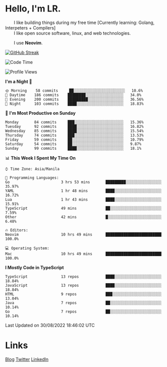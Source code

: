 # Hello, I'm LR. 

  I like building things during my free time [Currently learning: Golang, Interpeters + Compilers]  
  I like open source software, linux, and web technologies.
    
  I use **Neovim**.  
  
[![GitHub Streak](https://github-readme-streak-stats.herokuapp.com?user=laureanray&theme=ayu-light&hide_border=true)](https://git.io/streak-stats)

<!--START_SECTION:waka-->
![Code Time](http://img.shields.io/badge/Code%20Time-126%20hrs-blue)

![Profile Views](http://img.shields.io/badge/Profile%20Views-45-blue)

**I'm a Night 🦉** 

```text
🌞 Morning    58 commits     ██░░░░░░░░░░░░░░░░░░░░░░░   10.6% 
🌆 Daytime    186 commits    ████████░░░░░░░░░░░░░░░░░   34.0% 
🌃 Evening    200 commits    █████████░░░░░░░░░░░░░░░░   36.56% 
🌙 Night      103 commits    ████░░░░░░░░░░░░░░░░░░░░░   18.83%

```
📅 **I'm Most Productive on Sunday** 

```text
Monday       84 commits     ███░░░░░░░░░░░░░░░░░░░░░░   15.36% 
Tuesday      92 commits     ████░░░░░░░░░░░░░░░░░░░░░   16.82% 
Wednesday    85 commits     ████░░░░░░░░░░░░░░░░░░░░░   15.54% 
Thursday     74 commits     ███░░░░░░░░░░░░░░░░░░░░░░   13.53% 
Friday       59 commits     ██░░░░░░░░░░░░░░░░░░░░░░░   10.79% 
Saturday     54 commits     ██░░░░░░░░░░░░░░░░░░░░░░░   9.87% 
Sunday       99 commits     ████░░░░░░░░░░░░░░░░░░░░░   18.1%

```


📊 **This Week I Spent My Time On** 

```text
⌚︎ Time Zone: Asia/Manila

💬 Programming Languages: 
Go                       3 hrs 53 mins       █████████░░░░░░░░░░░░░░░░   35.97% 
YAML                     1 hr 48 mins        ████░░░░░░░░░░░░░░░░░░░░░   16.72% 
Lua                      1 hr 43 mins        ████░░░░░░░░░░░░░░░░░░░░░   15.91% 
TypeScript               49 mins             ██░░░░░░░░░░░░░░░░░░░░░░░   7.59% 
Other                    42 mins             █░░░░░░░░░░░░░░░░░░░░░░░░   6.48%

🔥 Editors: 
Neovim                   10 hrs 49 mins      █████████████████████████   100.0%

💻 Operating System: 
Mac                      10 hrs 49 mins      █████████████████████████   100.0%

```

**I Mostly Code in TypeScript** 

```text
TypeScript               13 repos            ████░░░░░░░░░░░░░░░░░░░░░   18.84% 
JavaScript               13 repos            ████░░░░░░░░░░░░░░░░░░░░░   18.84% 
HTML                     9 repos             ███░░░░░░░░░░░░░░░░░░░░░░   13.04% 
Java                     7 repos             ██░░░░░░░░░░░░░░░░░░░░░░░   10.14% 
Go                       7 repos             ██░░░░░░░░░░░░░░░░░░░░░░░   10.14%

```



 Last Updated on 30/08/2022 18:46:02 UTC
<!--END_SECTION:waka-->

# Links
[Blog](https://lr.hashnode.dev)
[Twitter](https://twitter.com/laureanray)
[LinkedIn](https://linkedin.com/in/laureanray)
